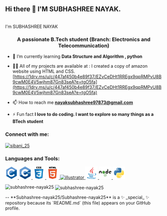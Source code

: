 ## Hi there 👋 I'M SUBHASHREE NAYAK.
<br>
<!<h1 align="center"> I'm SUBHASHREE NAYAK</h1>
<h3 align="center">A passionate B.Tech student (Branch: Electronics and Telecommunication)</h3>

- 🌱 I’m currently learning **Data Structure and Algorithm , python**

- 👨‍💻 All of my projects are available at : I created a copy of amazon website using HTML and CSS. [https://1drv.ms/u/c/447af450b4e89f37/EZvCeDHt1RREgx9qpRMPvU8B9cwM0E4V5wjhm87Gn83seA?e=tgO5fa](https://1drv.ms/u/c/447af450b4e89f37/EZvCeDHt1RREgx9qpRMPvU8B9cwM0E4V5wjhm87Gn83seA?e=tgO5fa)

- 📫 How to reach me **nayaksubhashree97873@gmail.com**

- ⚡ Fun fact **I love to do coding. I want to explore so many things as a BTech student**

<h3 align="left">Connect with me:</h3>
<p align="left">
<a href="https://instagram.com/sibani_25" target="blank"><img align="center" src="https://raw.githubusercontent.com/rahuldkjain/github-profile-readme-generator/master/src/images/icons/Social/instagram.svg" alt="sibani_25" height="30" width="40" /></a>
</p>

<h3 align="left">Languages and Tools:</h3>
<p align="left"> <a href="https://www.cprogramming.com/" target="_blank" rel="noreferrer"> <img src="https://raw.githubusercontent.com/devicons/devicon/master/icons/c/c-original.svg" alt="c" width="40" height="40"/> </a> <a href="https://www.w3schools.com/cpp/" target="_blank" rel="noreferrer"> <img src="https://raw.githubusercontent.com/devicons/devicon/master/icons/cplusplus/cplusplus-original.svg" alt="cplusplus" width="40" height="40"/> </a> <a href="https://www.w3schools.com/css/" target="_blank" rel="noreferrer"> <img src="https://raw.githubusercontent.com/devicons/devicon/master/icons/css3/css3-original-wordmark.svg" alt="css3" width="40" height="40"/> </a> <a href="https://www.w3.org/html/" target="_blank" rel="noreferrer"> <img src="https://raw.githubusercontent.com/devicons/devicon/master/icons/html5/html5-original-wordmark.svg" alt="html5" width="40" height="40"/> </a> <a href="https://www.adobe.com/in/products/illustrator.html" target="_blank" rel="noreferrer"> <img src="https://www.vectorlogo.zone/logos/adobe_illustrator/adobe_illustrator-icon.svg" alt="illustrator" width="40" height="40"/> </a> <a href="https://www.java.com" target="_blank" rel="noreferrer"> <img src="https://raw.githubusercontent.com/devicons/devicon/master/icons/java/java-original.svg" alt="java" width="40" height="40"/> </a> <a href="https://nodejs.org" target="_blank" rel="noreferrer"> <img src="https://raw.githubusercontent.com/devicons/devicon/master/icons/nodejs/nodejs-original-wordmark.svg" alt="nodejs" width="40" height="40"/> </a> <a href="https://www.python.org" target="_blank" rel="noreferrer"> <img src="https://raw.githubusercontent.com/devicons/devicon/master/icons/python/python-original.svg" alt="python" width="40" height="40"/> </a> </p>

<p><img align="left" src="https://github-readme-stats.vercel.app/api/top-langs?username=subhashree-nayak25&show_icons=true&locale=en&layout=compact" alt="subhashree-nayak25" /></p>

<p>&nbsp;<img align="center" src="https://github-readme-stats.vercel.app/api?username=subhashree-nayak25&show_icons=true&locale=en" alt="subhashree-nayak25" /></p>
--
**Subhashree-nayak25/Subhashree-nayak25** is a ✨ _special_ ✨ repository because its `README.md` (this file) appears on your GitHub profile.

